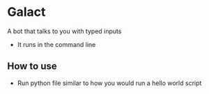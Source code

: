 # Galact
A bot that talks to you with typed inputs
- It runs in the command line

## How to use
- Run python file similar to how you would run a hello world script
